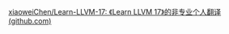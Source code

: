 [xiaoweiChen/Learn-LLVM-17: 《Learn LLVM 17》的非专业个人翻译 (github.com)](https://github.com/xiaoweiChen/Learn-LLVM-17?tab=readme-ov-file)
